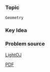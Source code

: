 
### Topic

    Geometry


### Key Idea



### Problem source

[LightOJ](http://lightoj.com/volume_showproblem.php?problem=1056)

[PDF](http://lightoj.com/volume_showproblem.php?problem=1056&language=english&type=pdf)


